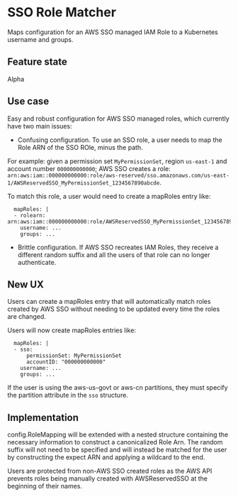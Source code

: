# SSO Role Matcher

Maps configuration for an AWS SSO managed IAM Role to a Kubernetes username and groups.

## Feature state

Alpha

## Use case

Easy and robust configuration for AWS SSO managed roles, which currently have two main issues:

- Confusing configuration. To use an SSO role, a user needs to map the Role ARN of the SSO ROle, minus the path.

For example: given a permission set `MyPermissionSet`, region `us-east-1` and account number `000000000000`; AWS SSO
creates a role: `arn:aws:iam::000000000000:role/aws-reserved/sso.amazonaws.com/us-east-1/AWSReservedSSO_MyPermissionSet_1234567890abcde`.

To match this role, a user would need to create a mapRoles entry like:
```
  mapRoles: |
  - rolearn: arn:aws:iam::000000000000:role/AWSReservedSSO_MyPermissionSet_1234567890abcde
    username: ...
    groups: ...
```

- Brittle configuration. If AWS SSO recreates IAM Roles, they receive a different random suffix and all the users of that
role can no longer authenticate.

## New UX

Users can create a mapRoles entry that will automatically match roles created by AWS SSO without needing to be updated
every time the roles are changed.

Users will now create mapRoles entries like:
```
  mapRoles: |
  - sso:
      permissionSet: MyPermissionSet
      accountID: "000000000000"
    username: ...
    groups: ...
```

If the user is using the aws-us-govt or aws-cn partitions, they must specify the partition attribute in the `sso` structure.

## Implementation

config.RoleMapping will be extended with a nested structure containing the necessary information to construct a canonicalized
Role Arn. The random suffix will not need to be specified and will instead be matched for the user by constructing the
expect ARN and applying a wildcard to the end.

Users are protected from non-AWS SSO created roles as the AWS API prevents roles being manually created with AWSReservedSSO
at the beginning of their names.
